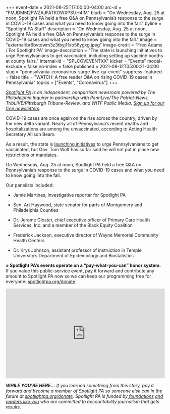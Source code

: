 +++
event-date = 2021-08-25T17:00:00-04:00
arc-id = "FMJDMM2FWZAJFATKOWXPSUH4IM"
blurb = "On Wednesday, Aug. 25 at noon, Spotlight PA held a free Q&A on Pennsylvania’s response to the surge in COVID-19 cases and what you need to know going into the fall."
byline = "Spotlight PA Staff"
description = "On Wednesday, Aug. 25 at noon, Spotlight PA held a free Q&A on Pennsylvania’s response to the surge in COVID-19 cases and what you need to know going into the fall."
image = "external/br6bvtdwm3z3tbyj1fxb56ygxg.jpeg"
image-credit = "Fred Adams / For Spotlight PA"
image-description = "The state is launching initiatives to urge Pennsylvanians to get vaccinated, including setting up vaccine booths at county fairs."
internal-id = "SPLCOVEVENTXX"
kicker = "Events"
modal-exclude = false
no-index = false
published = 2021-08-12T05:00:21-04:00
slug = "pennsylvania-coronavirus-surge-live-qa-event"
suppress-featured = false
title = "WATCH: A free reader Q&A on rising COVID-19 cases in Pennsylvania"
topics = ["Events", "Coronavirus"]
+++

<a href="https://lesspage.com/"><i>Spotlight PA</i></a><i> is an independent, nonpartisan newsroom powered by The Philadelphia Inquirer in partnership with PennLive/The Patriot-News, TribLIVE/Pittsburgh Tribune-Review, and WITF Public Media. </i><a href="https://lesspage.com/newsletters"><i>Sign up for our free newsletters</i></a><i>.</i>

COVID-19 cases are once again on the rise across the country, driven by the new delta variant. Nearly all of Pennsylvania’s recent deaths and hospitalizations are among the unvaccinated, according to Acting Health Secretary Allison Beam.

As a result, the state is <a href="https://lesspage.com/news/2021/08/pa-vaccination-rate-county-fairs-clinics/">launching initiatives</a> to urge Pennsylvanians to get vaccinated, but Gov. Tom Wolf has so far said he will not put in place new restrictions or <a href="https://apnews.com/article/health-religion-pennsylvania-coronavirus-pandemic-af79869797aa081eb349449564a377c2">mandates</a>.

On Wednesday, Aug. 25 at noon, Spotlight PA held a free Q&amp;A on Pennsylvania’s response to the surge in COVID-19 cases and what you need to know going into the fall.

Our panelists included:

- Jamie Martines, investigative reporter for Spotlight PA

- Sen. Art Haywood, state senator for parts of Montgomery and Philadelphia Counties

- Dr. Jerome Gloster, chief executive officer of Primary Care Health Services, Inc. and a member of the Black Equity Coalition

- Frederick Jackson, executive director of Wayne Memorial Community Health Centers

- Dr. Krys Johnson, assistant professor of instruction in Temple University’s Department of Epidemiology and Biostatistics

<b>» Spotlight PA’s events operate on a “pay-what-you-can” honor system.</b> If you value this public-service event, pay it forward and contribute any amount to Spotlight PA now so we can keep our programming free for everyone: <a href="http://spotlightpa.org/donate">spotlightpa.org/donate</a>.

<div style="padding:56.25% 0 0 0;position:relative;"><iframe src="https://player.vimeo.com/video/592894023?h=5c590570d7&color=ffcb05&title=0&byline=0" style="position:absolute;top:0;left:0;width:100%;height:100%;" frameborder="0" allow="autoplay; fullscreen; picture-in-picture" allowfullscreen></iframe></div><script src="https://player.vimeo.com/api/player.js"></script>

<i><b>WHILE YOU’RE HERE...</b></i><i> If you learned something from this story, pay it forward and become a member of </i><a href="https://lesspage.com/"><i>Spotlight PA</i></a><i> so someone else can in the future at </i><a href="http://spotlightpa.org/donate"><i>spotlightpa.org/donate</i></a><i>. Spotlight PA is funded by</i><a href="https://lesspage.com/support"><i> foundations</i></a><i> </i><a href="https://lesspage.com/support"><i>and readers like you</i></a><i> who are committed to accountability journalism that gets results.</i>

